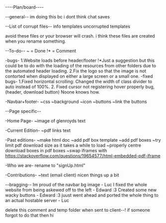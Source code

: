 
----Plan/board---- 

  --general--
  im doing this bc i dont think chat saves



--List of corrupt files--
info
templates uncorrupted
templates

avoid these files or your browser will crash.
i think these files are created when you rename something.



  --To-do--
  ~ = Done
  !\* = Comment

  -bugs-
    1.Website loads before header/footer !\*Just a suggestion but this could be to do with the loading of the resources from other folders due to the automated header loading.
    2.Fix the logo so that the image is not contorted when displayed on either a large screen or a small one.
  -fixed bugs-
    1.Fixed horizontal scrolling: Changed the width of class divider to auto instead of 100%.
    2. Fixed cursor not registering hover properly bug, (header, download button) Noone knows how.

  -Navbar+footer-
  ~css
  ~background
  ~icon
  ~buttons
  ~link the buttons


  --Page specific--

  -Home Page-
  ~image of glenroyds
  text
  
  -Current Edition-
  ~pdf links
  text

  -Past editions-
  ~make html doc
  ~add pdf box template
  ~add pdf boxes
  ~try limit pdf download size as it takes a while to load
  ~properly centre download boxes in pdf boxes
  ~swap iframes with <object><embed> https://stackoverflow.com/questions/19654577/html-embedded-pdf-iframe

  -Who we are-
  rename to "signUp.html"
  
  -Contributions-
  ~text (email client)
  nicen things up a bit



  --bragging--
  Im proud of the navbar bg image - Luc
  I fixed the whole website from being askewed off to the left - Edward :3
  Created some new wacky buttons - Edward :3
  juust went ahead and ported the whole thing to an actual hostable server - Luc

delete this comment and temp folder when sent to client--! if someone forgot to do that then hi